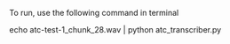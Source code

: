 To run, use the following command in terminal

echo atc-test-1_chunk_28.wav | python atc_transcriber.py